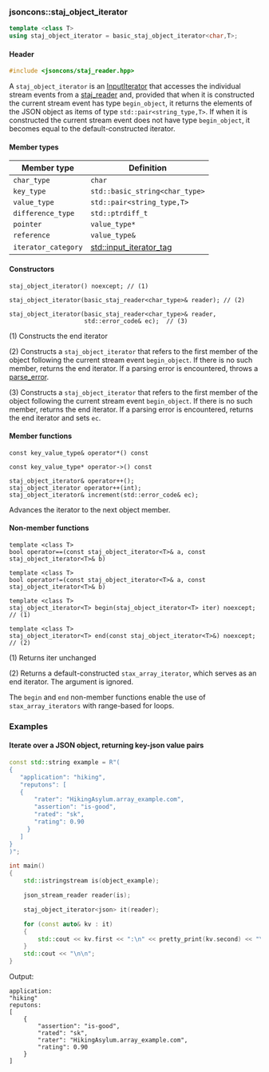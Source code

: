 ### jsoncons::staj_object_iterator

```c++
template <class T>
using staj_object_iterator = basic_staj_object_iterator<char,T>;
```

#### Header
```c++
#include <jsoncons/staj_reader.hpp>
```

A `staj_object_iterator` is an [InputIterator](https://en.cppreference.com/w/cpp/named_req/InputIterator) that
accesses the individual stream events from a [staj_reader](staj_reader.md) and, provided that when it is constructed
the current stream event has type `begin_object`, it returns the elements
of the JSON object as items of type `std::pair<string_type,T>`. If when it is constructed the current stream event
does not have type `begin_object`, it becomes equal to the default-constructed iterator.

#### Member types

Member type                         |Definition
------------------------------------|------------------------------
`char_type`|`char`
`key_type`|`std::basic_string<char_type>`
`value_type`|`std::pair<string_type,T>`
`difference_type`|`std::ptrdiff_t`
`pointer`|`value_type*`
`reference`|`value_type&`
`iterator_category`|[std::input_iterator_tag](https://en.cppreference.com/w/cpp/iterator/iterator_tags)

#### Constructors

    staj_object_iterator() noexcept; // (1)

    staj_object_iterator(basic_staj_reader<char_type>& reader); // (2)

    staj_object_iterator(basic_staj_reader<char_type>& reader,
                         std::error_code& ec);  // (3)

(1) Constructs the end iterator

(2) Constructs a `staj_object_iterator` that refers to the first member of the object
    following the current stream event `begin_object`. If there is no such member,
    returns the end iterator. If a parsing error is encountered, throws a 
    [parse_error](parse_error.md).

(3) Constructs a `staj_object_iterator` that refers to the first member of the object
    following the current stream event `begin_object`. If there is no such member,
    returns the end iterator. If a parsing error is encountered, returns the end iterator 
    and sets `ec`.

#### Member functions

    const key_value_type& operator*() const

    const key_value_type* operator->() const

    staj_object_iterator& operator++();
    staj_object_iterator operator++(int); 
    staj_object_iterator& increment(std::error_code& ec);
Advances the iterator to the next object member.

#### Non-member functions

    template <class T>
    bool operator==(const staj_object_iterator<T>& a, const staj_object_iterator<T>& b)

    template <class T>
    bool operator!=(const staj_object_iterator<T>& a, const staj_object_iterator<T>& b)

    template <class T>
    staj_object_iterator<T> begin(staj_object_iterator<T> iter) noexcept; // (1)

    template <class T>
    staj_object_iterator<T> end(const staj_object_iterator<T>&) noexcept; // (2)

(1) Returns iter unchanged

(2) Returns a default-constructed `stax_array_iterator`, which serves as an end iterator. The argument is ignored.

The `begin` and `end` non-member functions enable the use of `stax_array_iterators` with range-based for loops.

### Examples

#### Iterate over a JSON object, returning key-json value pairs

```c++
const std::string example = R"(
{
   "application": "hiking",
   "reputons": [
   {
       "rater": "HikingAsylum.array_example.com",
       "assertion": "is-good",
       "rated": "sk",
       "rating": 0.90
     }
   ]
}
)";

int main()
{
    std::istringstream is(object_example);

    json_stream_reader reader(is);

    staj_object_iterator<json> it(reader);

    for (const auto& kv : it)
    {
        std::cout << kv.first << ":\n" << pretty_print(kv.second) << "\n";
    }
    std::cout << "\n\n";
}
```
Output:
```
application:
"hiking"
reputons:
[
    {
        "assertion": "is-good",
        "rated": "sk",
        "rater": "HikingAsylum.array_example.com",
        "rating": 0.90
    }
]
```


